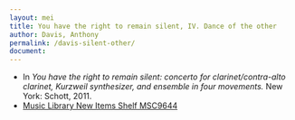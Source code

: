 ```yaml
---
layout: mei
title: You have the right to remain silent, IV. Dance of the other
author: Davis, Anthony
permalink: /davis-silent-other/
document:
---
```


- In *You have the right to remain silent: concerto for clarinet/contra-alto clarinet, Kurzweil synthesizer, and ensemble in four movements.* New York: Schott, 2011.
- <a href="https://tufts.primo.exlibrisgroup.com/permalink/01TUN_INST/1kc9gia/alma991018697967003851" target="_blank">Music Library New Items Shelf MSC9644</a>
